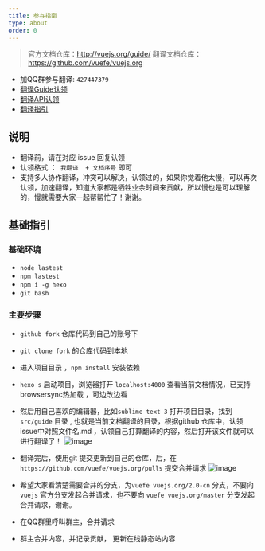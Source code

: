 ```yaml
---
title: 参与指南
type: about
order: 0
---
```


> 官方文档仓库：http://vuejs.org/guide/
> 翻译文档仓库：https://github.com/vuefe/vuejs.org

- 加QQ群参与翻译: `427447379`
- [翻译Guide认领](https://github.com/vuefe/vuejs.org/issues/1)
- [翻译API认领](https://github.com/vuefe/vuejs.org/issues/44)
- [翻译指引](https://github.com/vuefe/vuejs.org/issues/25)


## 说明

- 翻译前，请在对应 issue 回复认领
- 认领格式 ：` 我翻译  + 文档序号`  即可
- 支持多人协作翻译，冲突可以解决，认领过的，如果你觉着他太慢，可以再次认领，加速翻译，知道大家都是牺牲业余时间来贡献，所以慢也是可以理解的，慢就需要大家一起帮帮忙了！谢谢。

## 基础指引

### 基础环境

- `node lastest`
- `npm lastest`
- `npm i -g hexo`
- `git bash`

### 主要步骤

- `github fork` 仓库代码到自己的账号下
- `git clone fork` 的仓库代码到本地
- 进入项目目录 ，`npm install`  安装依赖
- `hexo s` 启动项目，浏览器打开 `localhost:4000` 查看当前文档情况，已支持browsersync热加载 ，可边改边看
- 然后用自己喜欢的编辑器，比如`sublime text 3` 打开项目目录，找到 `src/guide` 目录 , 也就是当前文档翻译的目录，根据github 仓库中，认领issue中对照文件名.md ，认领自己打算翻译的内容，然后打开该文件就可以进行翻译了！
![image](https://cloud.githubusercontent.com/assets/12537013/18859543/b6e3d724-84a7-11e6-9bb6-812c45c16782.png)

- 翻译完后，使用git 提交更新到自己的仓库，后，在`https://github.com/vuefe/vuejs.org/pulls`  提交合并请求
![image](https://cloud.githubusercontent.com/assets/12537013/19106938/68c786fa-8b1c-11e6-8ea0-30f97cf1a83b.png)

 - 希望大家看清楚需要合并的分支，为`vuefe vuejs.org/2.0-cn` 分支，不要向`vuejs` 官方分支发起合并请求，也不要向 `vuefe vuejs.org/master` 分支发起合并请求，谢谢。

- 在QQ群里呼叫群主，合并请求
- 群主合并内容，并记录贡献， 更新在线静态站内容


